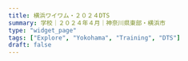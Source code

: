 ```yaml
---
title: 横浜ワイワム・２０２４DTS
summary: 学校｜２０２４年４月｜神奈川県東部・横浜市
type: "widget_page"
tags: ["Explore", "Yokohama", "Training", "DTS"]
draft: false
---
```

